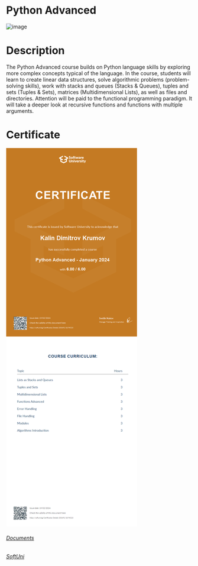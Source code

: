 # Python Advanced

![image](https://github.com/kaweeo/Soft-Uni/blob/main/Porgramming%20Basics%20Jul%202023/soft-uni-img.png)






# Description 

The Python Advanced course builds on Python language skills by exploring more complex concepts typical of the language. 
In the course, students will learn to create linear data structures, solve algorithmic problems (problem-solving skills), 
work with stacks and queues (Stacks & Queues), tuples and sets (Tuples & Sets), matrices (Multidimensional Lists), as well as files and directories. 
Attention will be paid to the functional programming paradigm. It will take a deeper look at recursive functions and functions with multiple arguments.


# Certificate

![Image](https://github.com/kaweeo/Professional-Education-Soft-Uni/blob/main/Python%20Advanced%20Jan%202024/Python%20Advanced%20-%20January%202024%20-%20Certificate.jpeg)

###### [Documents](https://github.com/kaweeo/Professional-Education-Soft-Uni/blob/main/Python%20Advanced%20Jan%202024/Python%20Advanced%20-%20January%202024%20-%20Certificate.pdf)
###### [SoftUni](https://softuni.bg/certificates/details/203692/3a74f223)
